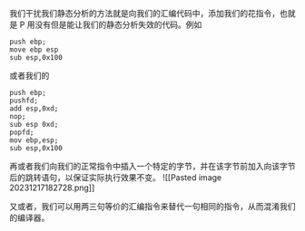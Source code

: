 我们干扰我们静态分析的方法就是向我们的汇编代码中，添加我们的花指令，也就是 P 用没有但是能让我们的静态分析失效的代码。例如
```text
push ebp;
move ebp esp
sub esp,0x100
```

或者我们的
```text
push ebp;
pushfd;
add esp,0xd;
nop;
sub esp 0xd;
popfd;
mov ebp,esp;
sub esp,0x100
```

再或者我们向我们的正常指令中插入一个特定的字节，并在该字节前加入向该字节后的跳转语句，以保证实际执行效果不变。
![[Pasted image 20231217182728.png]]

又或者，我们可以用两三句等价的汇编指令来替代一句相同的指令，从而混淆我们的编译器。